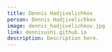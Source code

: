 ```yaml
---
title: Dennis Hadjivelichkov
person: Dennis Hadjivelichkov
image: dennis_hadjivelichkov.jpg
link: dennisushi.github.io
description: Description here.
---
```

